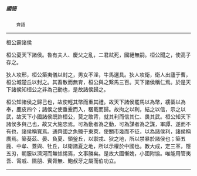 

##### 國語
　　`齊語`

* * *

桓公霸諸侯

桓公憂天下諸侯。魯有夫人、慶父之亂，二君弒死，國絕無嗣。桓公聞之，使高子存之。

狄人攻邢，桓公築夷儀以封之，男女不淫，牛馬選具。狄人攻衛，衛人出廬于曹，桓公城楚丘以封之。其畜散而無育，桓公與之繫馬三百。天下諸侯稱仁焉。於是天下諸侯知桓公之非為己動也，是故諸侯歸之。

桓公知諸侯之歸己也，故使輕其幣而重其禮。故天下諸侯罷馬以為幣，縷綦以為奉，鹿皮四个；諸侯之使垂櫜而入，稛載而歸。故拘之以利，結之以信，示之以武，故天下小國諸侯既許桓公，莫之敢背，就其利而信其仁、畏其武。桓公知天下諸侯多與己也，故又大施忠焉。可為動者為之動，可為謀者為之謀，軍譚、遂而不有也，諸侯稱寬焉。通齊國之魚鹽于東萊，使關市幾而不征，以為諸侯利，諸侯稱廣焉。築葵茲、晏、負夏、領釜丘，以禦戎、狄之地，所以禁暴於諸侯也；築五鹿、中牟、蓋與、牡丘，以衛諸夏之地，所以示權於中國也。教大成，定三革，隱五刃，朝服以濟河而無怵惕焉，文事勝矣。是故大國慚媿，小國附協。唯能用管夷吾、甯戚、隰朋、賓胥無、鮑叔牙之屬而伯功立。

* * *

